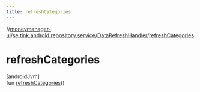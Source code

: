 ```yaml
---
title: refreshCategories
---
```

//[moneymanager-ui](../../../index.html)/[se.tink.android.repository.service](../index.html)/[DataRefreshHandler](index.html)/[refreshCategories](refresh-categories.html)



# refreshCategories



[androidJvm]\
fun [refreshCategories](refresh-categories.html)()




